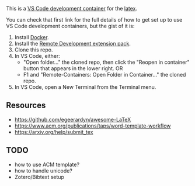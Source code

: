 This is a [VS Code development container](https://github.com/microsoft/vscode-dev-containers) for the [latex](https://www.latex-project.org/).

You can check that first link for the full details of how to get set up to use VS Code development containers, but the gist of it is:

1. Install [Docker](https://docs.docker.com/get-docker/).
2. Install the [Remote Development extension pack](https://marketplace.visualstudio.com/items?itemName=ms-vscode-remote.vscode-remote-extensionpack).
3. Clone this repo.
4. In VS Code, either:
   - "Open folder..." the cloned repo, then click the "Reopen in container" button that appears in the lower right.
     OR
   - F1 and "Remote-Containers: Open Folder in Container..." the cloned repo.
5. In VS Code, open a New Terminal from the Terminal menu.

## Resources

- https://github.com/egeerardyn/awesome-LaTeX
- https://www.acm.org/publications/taps/word-template-workflow
- https://arxiv.org/help/submit_tex

## TODO

- how to use ACM template?
- how to handle unicode?
- Zotero/Bibtext setup
